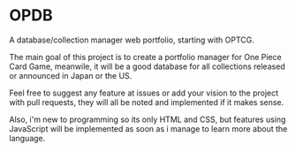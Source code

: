 # OPDB
A database/collection manager web portfolio, starting with OPTCG.

The main goal of this project is to create a portfolio manager for One Piece Card Game, meanwile, it will be a good database for all collections released or announced in Japan or the US.

Feel free to suggest any feature at issues or add your vision to the project with pull requests, they will all be noted and implemented if it makes sense.

Also, i'm new to programming so its only HTML and CSS, but features using JavaScript will be implemented as soon as i manage to learn more about the language.
